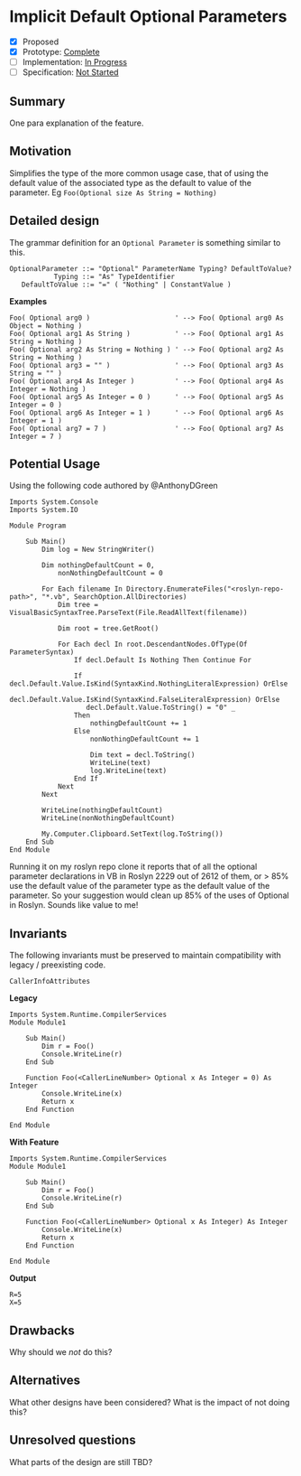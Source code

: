 # Implicit Default Optional Parameters

* [x] Proposed
* [x] Prototype: [Complete](https://github.com/AdamSpeight2008/master_Feature_ImplicitDefaultOptionalParameter)
* [ ] Implementation: [In Progress](https://github.com/dotnet/roslyn/BRANCH_NAME)
* [ ] Specification: [Not Started](pr/1)

## Summary
[summary]: #summary

One para explanation of the feature.

## Motivation
[motivation]: #motivation

Simplifies the type of the more common usage case, that of using the default value of the associated type as the default to value of the parameter.
Eg `Foo(Optional size As String = Nothing)`

## Detailed design
[design]: #detailed-design

The grammar definition for an `Optional Parameter` is something similar to this.

```
OptionalParameter ::= "Optional" ParameterName Typing? DefaultToValue?
           Typing ::= "As" TypeIdentifier
   DefaultToValue ::= "=" ( "Nothing" | ConstantValue )
```

**Examples**

```vb.net
Foo( Optional arg0 )                     ' --> Foo( Optional arg0 As Object = Nothing )
Foo( Optional arg1 As String )           ' --> Foo( Optional arg1 As String = Nothing )
Foo( Optional arg2 As String = Nothing ) ' --> Foo( Optional arg2 As String = Nothing )
Foo( Optional arg3 = "" )                ' --> Foo( Optional arg3 As String = "" )
Foo( Optional arg4 As Integer )          ' --> Foo( Optional arg4 As Integer = Nothing )
Foo( Optional arg5 As Integer = 0 )      ' --> Foo( Optional arg5 As Integer = 0 )
Foo( Optional arg6 As Integer = 1 )      ' --> Foo( Optional arg6 As Integer = 1 )
Foo( Optional arg7 = 7 )                 ' --> Foo( Optional arg7 As Integer = 7 )
```



## Potential Usage
[potential]: #potential
Using the following code authored by @AnthonyDGreen
```VB.NET
Imports System.Console
Imports System.IO

Module Program

    Sub Main()
        Dim log = New StringWriter()

        Dim nothingDefaultCount = 0,
            nonNothingDefaultCount = 0

        For Each filename In Directory.EnumerateFiles("<roslyn-repo-path>", "*.vb", SearchOption.AllDirectories)
            Dim tree = VisualBasicSyntaxTree.ParseText(File.ReadAllText(filename))

            Dim root = tree.GetRoot()

            For Each decl In root.DescendantNodes.OfType(Of ParameterSyntax)
                If decl.Default Is Nothing Then Continue For

                If decl.Default.Value.IsKind(SyntaxKind.NothingLiteralExpression) OrElse
                   decl.Default.Value.IsKind(SyntaxKind.FalseLiteralExpression) OrElse
                   decl.Default.Value.ToString() = "0" _
                Then
                    nothingDefaultCount += 1
                Else
                    nonNothingDefaultCount += 1

                    Dim text = decl.ToString()
                    WriteLine(text)
                    log.WriteLine(text)
                End If
            Next
        Next

        WriteLine(nothingDefaultCount)
        WriteLine(nonNothingDefaultCount)

        My.Computer.Clipboard.SetText(log.ToString())
    End Sub
End Module
```
Running it on my roslyn repo clone it reports that of all the optional parameter declarations in VB in Roslyn 2229 out of 2612 of them, or > 85% use the default value of the parameter type as the default value of the parameter. So your suggestion would clean up 85% of the uses of Optional in Roslyn. Sounds like value to me!

## Invariants
[invariants]: #invariants

The following invariants must be preserved to maintain compatibility with legacy / preexisting code.

`CallerInfoAttributes`

**Legacy**
```VB.net
Imports System.Runtime.CompilerServices
Module Module1

    Sub Main()
        Dim r = Foo()
        Console.WriteLine(r)
    End Sub

    Function Foo(<CallerLineNumber> Optional x As Integer = 0) As Integer
        Console.WriteLine(x)
        Return x
    End Function

End Module
```
**With Feature**
```vb.net
Imports System.Runtime.CompilerServices
Module Module1

    Sub Main()
        Dim r = Foo()
        Console.WriteLine(r)
    End Sub

    Function Foo(<CallerLineNumber> Optional x As Integer) As Integer
        Console.WriteLine(x)
        Return x
    End Function

End Module
```
**Output**
```
R=5
X=5
```




## Drawbacks
[drawbacks]: #drawbacks

Why should we *not* do this?

## Alternatives
[alternatives]: #alternatives

What other designs have been considered? What is the impact of not doing this?

## Unresolved questions
[unresolved]: #unresolved-questions

What parts of the design are still TBD?